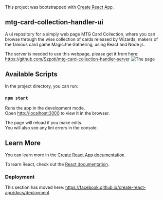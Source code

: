 This project was bootstrapped with [Create React App](https://github.com/facebook/create-react-app).

## mtg-card-collection-handler-ui
A ui repository for a simply web page MTG Card Collection, where you can browse through the wise collection of cards released by Wizards, makers of the famous card game Magic:the Gathering, using React and Node js.

The server is needed to use this webpage, please get it from here:
https://github.com/Szpoti/mtg-card-collection-handler-server
![The page](https://i.ibb.co/LtQRc5d/ranpic.png)
## Available Scripts

In the project directory, you can run:

### `npm start`

Runs the app in the development mode.<br />
Open [http://localhost:3000](http://localhost:3000) to view it in the browser.

The page will reload if you make edits.<br />
You will also see any lint errors in the console.

## Learn More

You can learn more in the [Create React App documentation](https://facebook.github.io/create-react-app/docs/getting-started).

To learn React, check out the [React documentation](https://reactjs.org/).

### Deployment

This section has moved here: https://facebook.github.io/create-react-app/docs/deployment
